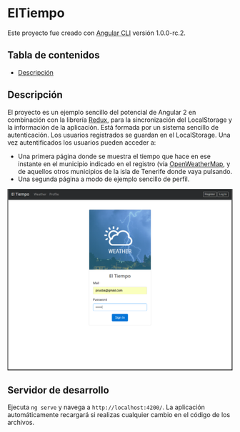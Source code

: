 # ElTiempo

Este proyecto fue creado con [Angular CLI](https://github.com/angular/angular-cli) versión 1.0.0-rc.2.

## Tabla de contenidos

- [Descripción](#descripcion)

## Descripción

El proyecto es un ejemplo sencillo del potencial de Angular 2 en combinación con la librería [Redux](http://redux.js.org/), para la sincronización del LocalStorage y la información de la aplicación. Está formada por un sistema sencillo de autenticación. Los usuarios registrados se guardan en el LocalStorage. Una vez autentificados los usuarios pueden acceder a: 
- Una primera página donde se muestra el tiempo que hace en ese instante en el municipio indicado en el registro (vía [OpenWeatherMap](https://openweathermap.org/api), y de aquellos otros municipios de la isla de Tenerife donde vaya pulsando.
- Una segunda página a modo de ejemplo sencillo de perfil. 

![SignIN](https://raw.githubusercontent.com/alejandro-ortega-freire/examples_angular2/master/elTiempo/imagesGit/elTiempoApp_SignIN.png)

## Servidor de desarrollo

Ejecuta `ng serve` y navega a `http://localhost:4200/`. La aplicación automáticamente recargará si realizas cualquier cambio en el código de los archivos.




